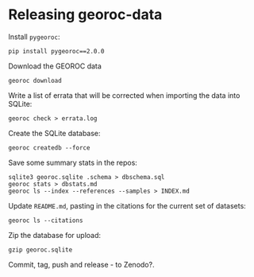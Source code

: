 # Releasing georoc-data

Install `pygeoroc`:
```shell
pip install pygeoroc==2.0.0
```

Download the GEOROC data
```shell
georoc download
```

Write a list of errata that will be corrected when importing the data into SQLite:
```shell
georoc check > errata.log
```

Create the SQLite database:
```shell
georoc createdb --force
```

Save some summary stats in the repos:
```shell
sqlite3 georoc.sqlite .schema > dbschema.sql 
georoc stats > dbstats.md
georoc ls --index --references --samples > INDEX.md
```

Update `README.md`, pasting in the citations for the current set of
datasets:
```shell
georoc ls --citations
``` 

Zip the database for upload:
```
gzip georoc.sqlite
```

Commit, tag, push and release - to Zenodo?.

